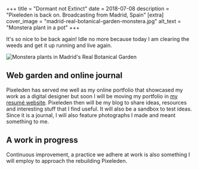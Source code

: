 +++
title = "Dormant not Extinct"
date = 2018-07-08
description = "Pixeleden is back on. Broadcasting from Madrid, Spain"
[extra]
cover_image = "madrid-real-botanical-garden-monstera.jpg"
alt_text = "Monstera plant in a pot"
+++

It's so nice to be back again! Idle no more because today I am clearing the weeds and get it up running and live again.

<div class="bannerImage">
    <img src="/images/madrid-real-botanical-garden-monstera.jpg" alt="Monstera plants in Madrid's Real Botanical Garden" >
</div>

## Web garden and online journal
Pixeleden has served me well as my online portfolio that showcased my work as a digital designer but soon I will be moving my portfolio in [my resumé website](https://allanrey.es). Pixeleden then will be my blog to share ideas, resources and interesting stuff that I find useful. It will also be a sandbox to test ideas. Since it is a journal, I will also feature photographs I made and meant something to me.

## A work in progress
Continuous improvement, a practice we adhere at work is also something I will employ to approach the rebuilding Pixeleden.